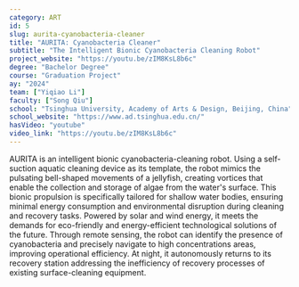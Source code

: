```yaml
---
category: ART
id: 5
slug: aurita-cyanobacteria-cleaner
title: "AURITA: Cyanobacteria Cleaner"
subtitle: "The Intelligent Bionic Cyanobacteria Cleaning Robot"
project_website: "https://youtu.be/zIM8KsL8b6c"
degree: "Bachelor Degree"
course: "Graduation Project"
ay: "2024"
team: ["Yiqiao Li"]
faculty: ["Song Qiu"]
school: "Tsinghua University, Academy of Arts & Design, Beijing, China"
school_website: "https://www.ad.tsinghua.edu.cn/"
hasVideo: "youtube"
video_link: "https://youtu.be/zIM8KsL8b6c"
---
```


AURITA is an intelligent bionic cyanobacteria-cleaning robot. Using a self-suction aquatic cleaning device as its template, the robot mimics the pulsating bell-shaped movements of a jellyfish, creating vortices that enable the collection and storage of algae from the water's surface. This bionic propulsion is specifically tailored for shallow water bodies, ensuring minimal energy consumption and environmental disruption during cleaning and recovery tasks. Powered by solar and wind energy, it meets the demands for eco-friendly and energy-efficient technological solutions of the future. Through remote sensing, the robot can identify the presence of cyanobacteria and precisely navigate to high concentrations areas, improving operational efficiency. At night, it autonomously returns to its recovery station addressing the inefficiency of recovery processes of existing surface-cleaning equipment.
